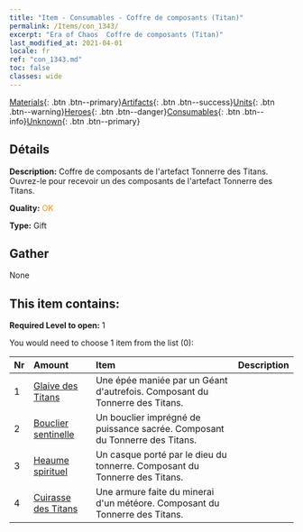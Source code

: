 ```yaml
---
title: "Item - Consumables - Coffre de composants (Titan)"
permalink: /Items/con_1343/
excerpt: "Era of Chaos  Coffre de composants (Titan)"
last_modified_at: 2021-04-01
locale: fr
ref: "con_1343.md"
toc: false
classes: wide
---
```

 [Materials](/fr/Items/){: .btn .btn--primary}[Artifacts](/fr/Items/Artifacts/){: .btn .btn--success}[Units](/fr/Items/Units/){: .btn .btn--warning}[Heroes](/fr/Items/Heroes/){: .btn .btn--danger}[Consumables](/fr/Items/Consumables/){: .btn .btn--info}[Unknown](/fr/Items/Unknown/){: .btn .btn--primary}

## Détails
 **Description:** Coffre de composants de l'artefact Tonnerre des Titans. Ouvrez-le pour recevoir un des composants de l'artefact Tonnerre des Titans.

 **Quality:** <span style="color: #FF8C00">OK</span>

 **Type:** Gift

## Gather

  None

## This item contains:

 **Required Level to open:** 1

 You would need to choose 1 item from the list (0):

  | Nr | Amount |     Item    | Description |
  |:---|:-------|:------------|:-----------:|
  | 1 | [Glaive des Titans](/fr/Items/art_156/) | Une épée maniée par un Géant d'autrefois. Composant du Tonnerre des Titans. | 
  | 2 | [Bouclier sentinelle](/fr/Items/art_157/) | Un bouclier imprégné de puissance sacrée. Composant du Tonnerre des Titans. | 
  | 3 | [Heaume spirituel](/fr/Items/art_158/) | Un casque porté par le dieu du tonnerre. Composant du Tonnerre des Titans. | 
  | 4 | [Cuirasse des Titans](/fr/Items/art_159/) | Une armure faite du minerai d'un météore. Composant du Tonnerre des Titans. | 
